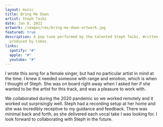 ```yaml
---
layout: music
title: Bring Me Down
artist: Steph Taibi
date: Jan 8, 2021
artwork: /images/cms/bring-me-down-artwork.jpg
featured: true
description: A pop tune performed by the talented Steph Taibi. Written and
  produced by Cobez.
links:
  spotify: "#"
  apple: "#"
  youtube: "#"
---
```

I﻿ wrote this song for a female singer, but had no particular artist in mind at the time. I knew it needed someone with range and emotion, which is when I thought of Steph. She was on board right away when I asked her if she wanted to be the artist for this track, and was a pleasure to work with.

W﻿e collaborated during the 2020 pandemic so we worked remotely and it worked out surprisingly well. Steph had a recording setup at her home and she was incredibly receptive to my guidance and feedback. There was minimal back and forth, as she delivered each vocal take I was looking for. I look forward to collaborating with Steph in the future.